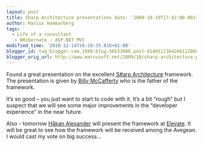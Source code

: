 ```yaml
---
layout: post
title: Sharp Architecture presentations date: '2009-10-19T17:42:00.001+02:00'
author: Marcus Hammarberg
tags:
  - Life of a consultant
   - NHibernate - ASP.NET MVC
modified_time: '2010-12-14T16:19:35.816+01:00'
blogger_id: tag:blogger.com,1999:blog-36533086.post-4140511384266112060
blogger_orig_url: http://www.marcusoft.net/2009/10/sharp-architecture-presentations.html
---
```



Found a great presentation on the excellent
<a href="http://www.sharparchitecture.net/" target="_blank">S#arp
Architecture</a> framework. The presentation is given by
<a href="http://devlicio.us/blogs/billy_mccafferty/"
target="_blank">Billy McCafferty</a> who is the father of the framework.

It’s so good – you just want to start to code with it. It’s a bit
“rough” but I suspect that we will see some major improvements in the
“developer experience” in the near future.

Also – tomorrow <a href="http://blog.avegagroup.se/HakanAlexander/"
target="_blank">Håkan Alexander</a> will present the framework at
<a href="http://blog.avegagroup.se/Elevate" target="_blank">Elevate</a>.
It will be great to see how the framework will be received among the
Avegean. I would cast my vote on big success…
